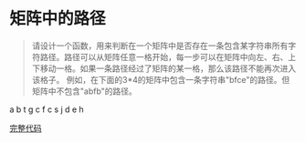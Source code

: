 # 矩阵中的路径

> 请设计一个函数，用来判断在一个矩阵中是否存在一条包含某字符串所有字符路径。路径可以从矩阵任意一格开始，每一步可以在矩阵中向左、右、上下移动一格。如果一条路径经过了矩阵的某一格，那么该路径不能再次进入该格子。
> 例如，在下面的3*4的矩阵中包含一条字符串"bfce"的路径。但矩阵中不包含"abfb"的路径。

a b t g
c f c s 
j d e h 

[完整代码](https://github.com/yunqingqing/exercise/tree/master/code/go/day9)